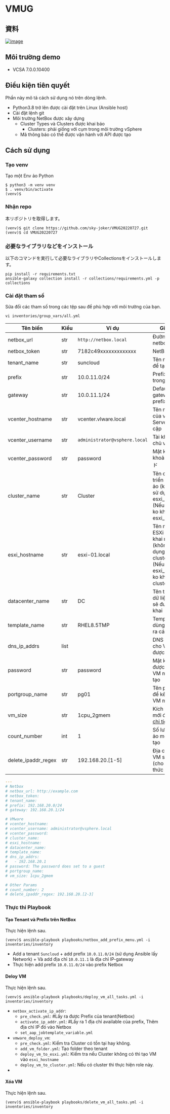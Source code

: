 # VMUG


## 資料

[![image](https://user-images.githubusercontent.com/19516126/181241797-7e69fe79-ce96-413e-bdc2-dd735401c52f.png)](https://speakerdeck.com/sky_joker/netboxtoansiblewoshi-tutevspherehuan-jing-falseguan-li-zuo-ye-falsezi-dong-hua-wositemiyou)

## Môi trường demo

* VCSA 7.0.0.10400

## Điều kiện tiên quyết
Phần này mô tả cách sử dụng nó trên dòng lệnh.

* Python3.8 trở lên được cài đặt trên Linux (Ansible host)
* Cài đặt lệnh git
* Môi trường NetBox được xây dựng
    * Cluster Types và Clusters được khai báo
        * Clusters: phải giống với cụm trong môi trường vSphere
    * Mã thông báo có thể được vận hành với API được tạo
## Cách sử dụng

### Tạo venv

Tạo một Env ảo Python

```
$ python3 -m venv venv
$ . venv/bin/activate
(venv)$
```

### Nhận repo

本リポジトリを取得します。

```
(venv)$ git clone https://github.com/sky-joker/VMUG20220727.git
(venv)$ cd VMUG20220727
```

### 必要なライブラリなどをインストール

以下のコマンドを実行して必要なライブラリやCollectionsをインストールします。

```
pip install -r requirements.txt
ansible-galaxy collection install -r collections/requirements.yml -p collections
```

### Cài đặt tham số

Sửa đổi các tham số trong các tệp sau để phù hợp với môi trường của bạn.

```
vi inventories/group_vars/all.yml
```

|         Tên biến    |Kiểu|              Ví dụ               |                                                             Giải thích                                                             |
|---------------------|------|-------------------------------|------------------------------------------------------------------------------------------------------------------------------|
| netbox_url          | str  | `http://netbox.local`         | Đường dẫn của netbox url                                                                   |
| netbox_token        | str  | 7182c49xxxxxxxxxxxxx          | NetBox Token                                                              |
| tenant_name         | str  | suncloud                       | Tên người thuê để tạo                                                                       |
| prefix              | str  | 10.0.11.0/24               | Prefix để tạo trong NetBox                                                                   |
| gateway             | str  | 10.0.11.1/24               | Default gateway của prefix                                           |
| vcenter_hostname    | str  | vcenter.vlware.local            | Tên máy chủ của vCenter Server để truy cập                                                     |
| vcenter_username    | str  | `administrator@vsphere.local` |Tài khoản máy chủ vCenter                                                     |
| vcenter_password    | str  | password                      |Mật khẩu tài khoản máy chủ ド                                                     |
| cluster_name        | str  | Cluster                       | Tên cụm để triển khai máy ảo (không thể sử dụng với esxi_hostname)(Nếu có cluster ko khai báo esxi_hostname)                        |
| esxi_hostname       | str  | esxi-01.local                 |Tên máy chủ ESXi để triển khai máy ảo (không thể sử dụng với cluster_name) (Nếu có esxi_hostname ko khai báo cluster_name)                      |
| datacenter_name     | str  | DC                            | Tên trung tâm dữ liệu nơi VM sẽ được triển khai |
| template_name       | str  | RHEL8.5TMP                    |Template sẽ dùng để clone ra các máy ảo    |
| dns_ip_addrs        | list |                               |DNS được đặt cho VM mới được tạo  |
| password            | str  | password                      | Mật khẩu root được đặt cho VM mới được tạo  |
| portgroup_name      | str  | pg01                          | Tên portgroup để kết nối với VM mới tạo                       |
| vm_size             | str  | 1cpu_2gmem                    | Kích thước VM mới được tạo, [chi tiết](roles/vmware_deploy_vm/defaults/main.yml) |
| count_number        | int  | 1                             | Số lượng máy ảo mới được tạo            |
| delete_ipaddr_regex | str  | 192.168.20.[1-5]              | Địa chỉ IP của VM sẽ bị xóa (cho phép biểu thức chính quy)                  |

```yaml
---
# Netbox
# netbox_url: http://example.com
# netbox_token:
# tenant_name:
# prefix: 192.168.20.0/24
# gateway: 192.168.20.1/24

# VMware
# vcenter_hostname:
# vcenter_username: administrator@vsphere.local
# vcenter_password:
# cluster_name:
# esxi_hostname:
# datacenter_name:
# template_name:
# dns_ip_addrs:
#   - 192.168.20.1
# password: The password does set to a guest
# portgroup_name:
# vm_size: 1cpu_2gmem

# Other Params
# count_number: 2
# delete_ipaddr_regex: 192.168.20.[2-3]
```

### Thực thi Playbook

#### Tạo Tenant và Prefix trên NetBox

Thực hiện lệnh sau.

```
(venv)$ ansible-playbook playbooks/netbox_add_prefix_menu.yml -i inventories/inventory
```
- Add a tenant `Suncloud` + add prefix `10.0.11.0/24` (sử dụng Ansible lấy Network) + Và add địa chỉ `10.0.11.1` là địa chỉ IP-gateway 
- Thực hiện add prefix `10.0.11.0/24` vào prefix Netbox
#### Deloy VM

Thực hiện lệnh sau.

```
(venv)$ ansible-playbook playbooks/deploy_vm_all_tasks.yml -i inventories/inventory
```
- `netbox_activate_ip_addr`:
    - `pre_check.yml`:  #Lấy ra được Prefix của tenant(Netbox)
    - `activate_ip_addr.yml`: #Lấy ra 1 địa chỉ available của prefix, Thêm địa chỉ IP đó vào Netbox
    - `set_aap_jobtemplate_variable.yml`
- `vmware_deploy_vm`:
    - `pre_check.yml`: Kiểm tra Cluster có tồn tại hay không.
    - `add_vm_folder.yml`: Tạo folder theo tenant
    - `deploy_vm_to_esxi.yml`: Kiểm tra nếu Cluster không có thì tạo VM vào `esxi_hostname`
    - `deploy_vm_to_cluster.yml`: Nếu có cluster thì thực hiện role này.
- 
#### Xóa VM

Thực hiện lệnh sau.

```
(venv)$ ansible-playbook playbooks/delete_vm_all_tasks.yml -i inventories/inventory
```
   
